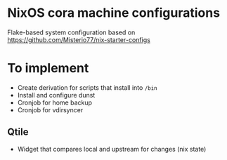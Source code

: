 # NixOS cora machine configurations

Flake-based system configuration based on https://github.com/Misterio77/nix-starter-configs

# To implement
- Create derivation for scripts that install into `/bin`
- Install and configure dunst
- Cronjob for home backup
- Cronjob for vdirsyncer

## Qtile
- Widget that compares local and upstream for changes (nix state)
